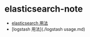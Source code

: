 # elasticsearch-note
- [elasticsearch 用法](./elasticsearch-usage.md)
- [logstash 用法](./logstash usage.md)
